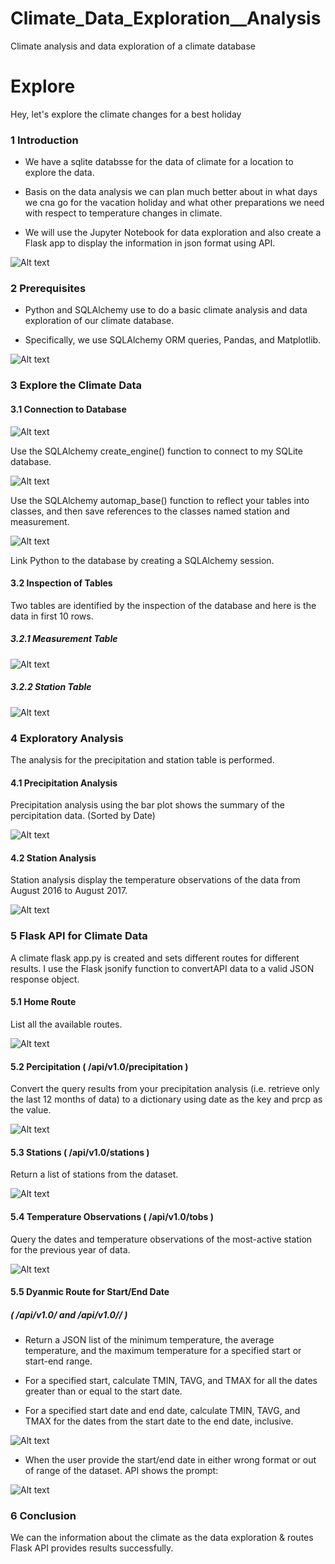 # Climate_Data_Exploration__Analysis
 Climate analysis and data exploration of a climate database

# Explore
Hey, let's explore the climate changes for a best holiday


### 1 Introduction 


- We have a sqlite databsse for the data of climate for a location to explore the data.

- Basis on the data analysis we can plan much better about in what days we cna go for the vacation holiday and what other preparations we need with respect to temperature changes in climate.

- We will use the Jupyter Notebook for data exploration and also create a Flask app to display the information in json format using API.


![Alt text](images/1_flask.webp)



### 2 Prerequisites

-  Python and SQLAlchemy use to do a basic climate analysis and data exploration of our climate database.

-  Specifically, we use SQLAlchemy ORM queries, Pandas, and Matplotlib.


![Alt text](images/2_sqlalchemy.png)



### 3 Explore the Climate Data

#### 3.1 Connection to Database


![Alt text](images/3_libraries.png)


Use the SQLAlchemy create_engine() function to connect to my SQLite database.


![Alt text](images/4_engine.png)


Use the SQLAlchemy automap_base() function to reflect your tables into classes, and then save references to the classes named station and measurement.


![Alt text](images/5_session.png)


Link Python to the database by creating a SQLAlchemy session.


#### 3.2 Inspection of Tables

Two tables are identified by the inspection of the database and here is the data in first 10 rows.

##### 3.2.1 Measurement Table


![Alt text](images/6_measurement.png)


##### 3.2.2 Station Table


![Alt text](images/7_station.png)


### 4 Exploratory Analysis


The analysis for the precipitation and station table is performed.


#### 4.1 Precipitation Analysis

Precipitation analysis using the bar plot shows the summary of the percipitation data. (Sorted by Date)



![Alt text](images/8_percipitation.png)



#### 4.2 Station Analysis


Station analysis display the temperature observations of the data from August 2016 to August 2017. 


![Alt text](images/9_tobs.png)



### 5 Flask API for Climate Data

A climate flask app.py is  created and sets different routes for different results. I use the Flask jsonify function to convertAPI data to a valid JSON response object.

#### 5.1 Home Route

List all the available routes.


![Alt text](images/1_home_route.png)



#### 5.2 Percipitation ( /api/v1.0/precipitation )

Convert the query results from your precipitation analysis (i.e. retrieve only the last 12 months of data) to a dictionary using date as the key and prcp as the value.


![Alt text](images/2_route_percipitation.png)


#### 5.3 Stations ( /api/v1.0/stations )

Return a list of stations from the dataset.


![Alt text](images/3_route_stations.png)


#### 5.4 Temperature Observations  ( /api/v1.0/tobs )

Query the dates and temperature observations of the most-active station for the previous year of data.


![Alt text](images/4_route_tobs.png)


#### 5.5 Dyanmic Route for Start/End Date 

##### ( /api/v1.0/<start> and /api/v1.0/<start>/<end>  )

- Return a JSON list of the minimum temperature, the average temperature, and the maximum temperature for a specified start or start-end range.

- For a specified start, calculate TMIN, TAVG, and TMAX for all the dates greater than or equal to the start date.

- For a specified start date and end date, calculate TMIN, TAVG, and TMAX for the dates from the start date to the end date, inclusive.


![Alt text](images/5_route_date.png)


- When the user provide the start/end date in either wrong format or out of range of the dataset. API shows the prompt:


![Alt text](images/6_dynamic_prompt.png)


### 6 Conclusion

We can the information about the climate as the data exploration & routes Flask API provides results successfully.
